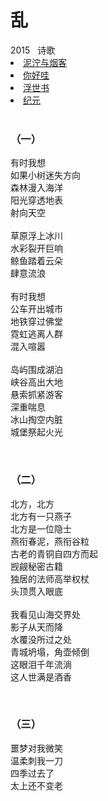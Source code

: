 # 乱

<nav class="navbar">
  <div class="navbar__inner">
    <div class="navbar__items">
      <span class="badge badge--info">2015</span>&nbsp;&nbsp;
      <span class="badge badge--primary">诗歌</span>
    </div>
    <div class="navbar__items navbar__items--right">
      <li class="pills__item pills__item--active"><a href="/docs/Collection/stuck_in_cloud">泥泞与烟客</a></li>
      <li class="pills__item"><a href="/docs/Collection/how_you_doing">你好哇</a></li>
      <li class="pills__item"><a href="/docs/Collection/ukiyoe">浮世书</a></li>
      <li class="pills__item"><a href="/docs/Collection/anno">纪元</a></li>
    </div>
  </div>
</nav><br />

<div class="card-demo">
  <div class="card">
    <div class="card__header">
      <h3>（一）</h3>
    </div>
    <div class="card__body">
      <p>
        有时我想<br />如果小树迷失方向<br />森林漫入海洋<br />阳光穿透地表<br />射向天空<br /><br />草原浮上冰川<br />水彩裂开巨响<br />鲸鱼踏着云朵<br />肆意流浪<br /><br />有时我想<br />公车开出城市<br />地铁穿过佛堂<br />霓虹逃离人群<br />混入喧嚣<br /><br />岛屿围成湖泊<br />峡谷高出大地<br />悬索抓紧游客<br />深重喘息<br />冰山掏空内脏<br />城堡祭起火光
      </p>
    </div>
  </div>
</div><br />

<div class="card-demo">
  <div class="card">
    <div class="card__header">
      <h3>（二）</h3>
    </div>
    <div class="card__body">
      <p>
        北方，北方<br />北方有一只燕子<br />北方是一位隐士<br />燕衔春泥，燕衔谷粒<br />古老的青铜自四方而起<br />觊觎秘密古籍<br />独居的法师高举权杖<br />头顶贯入眼底<br /><br />我看见山海交界处<br />影子从天而降<br />水覆没所过之处<br />青城坍塌，角壶倾倒<br />这眼泪千年流淌<br />这人世满是酒香
      </p>
    </div>
  </div>
</div><br />

<div class="card-demo">
  <div class="card">
    <div class="card__header">
      <h3>（三）</h3>
    </div>
    <div class="card__body">
      <p>
        噩梦对我微笑<br />温柔刺我一刀<br />四季过去了<br />太上还不变老
      </p>
    </div>
  </div>
</div><br />